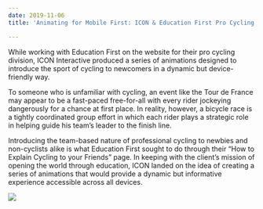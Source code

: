 ```yaml
---
date: 2019-11-06
title: 'Animating for Mobile First: ICON & Education First Pro Cycling'

---
```

While working with Education First on the website for their pro cycling division, ICON Interactive produced a series of animations designed to introduce the sport of cycling to newcomers in a dynamic but device-friendly way.

To someone who is unfamiliar with cycling, an event like the Tour de France may appear to be a fast-paced free-for-all with every rider jockeying dangerously for a chance at first place. In reality, however, a bicycle race is a tightly coordinated group effort in which each rider plays a strategic role in helping guide his team’s leader to the finish line.

Introducing the team-based nature of professional cycling to newbies and non-cyclists alike is what Education First sought to do through their “How to Explain Cycling to your Friends” page. In keeping with the client’s mission of opening the world through education, ICON landed on the idea of creating a series of animations that would provide a dynamic but informative experience accessible across all devices.

![](https://s3.amazonaws.com/forestry.iconinteractive.com/EF-Pro-Cycling-Mockup-1200x675.jpg)